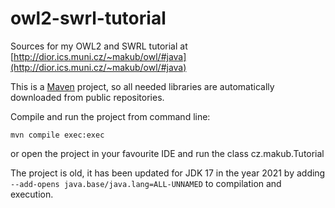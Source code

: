 # owl2-swrl-tutorial
Sources for my OWL2 and SWRL tutorial at [http://dior.ics.muni.cz/~makub/owl/#java](http://dior.ics.muni.cz/~makub/owl/#java)

This is a [Maven](https://maven.apache.org/) project, so all needed libraries are automatically downloaded from public repositories.

Compile and run the project from command line:
```
mvn compile exec:exec
```
or open the project in your favourite IDE and run the class cz.makub.Tutorial

The project is old, it has been updated for JDK 17 in the year 2021 by adding `--add-opens java.base/java.lang=ALL-UNNAMED` to compilation and execution.
